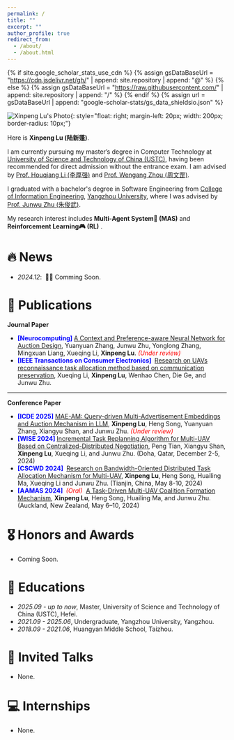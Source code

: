 ```yaml
---
permalink: /
title: ""
excerpt: ""
author_profile: true
redirect_from: 
  - /about/
  - /about.html
---
```


{% if site.google_scholar_stats_use_cdn %}
{% assign gsDataBaseUrl = "https://cdn.jsdelivr.net/gh/" | append: site.repository | append: "@" %}
{% else %}
{% assign gsDataBaseUrl = "https://raw.githubusercontent.com/" | append: site.repository | append: "/" %}
{% endif %}
{% assign url = gsDataBaseUrl | append: "google-scholar-stats/gs_data_shieldsio.json" %}

<span class='anchor' id='about-me'></span>

![Xinpeng Lu's Photo](https://xinpenglu.github.io/pics/ustc.png){: style="float: right; margin-left: 20px; width: 200px; border-radius: 10px;"}

Here is **Xinpeng Lu (陆新蓬)**. 

I am currently pursuing my master’s degree in Computer Technology at [University of Science and Technology of China (USTC)](https://www.ustc.edu.cn/), having been recommended for direct admission without the entrance exam. I am advised by [Prof. Houqiang Li (李厚强)](http://staff.ustc.edu.cn/~lihq/) and [Prof. Wengang Zhou (周文罡)](http://staff.ustc.edu.cn/~zhwg/index.html). 

I graduated with a bachelor's degree in Software Engineering from [College of Information Engineering](http://xxgcxy.yzu.edu.cn/index.htm), [Yangzhou University](https://www.yzu.edu.cn/), where I was advised by [Prof. Junwu Zhu (朱俊武)](https://xxgcxy.yzu.edu.cn/info/1020/7295.htm).

My research interest includes **Multi-Agent System🤖 (MAS)**  and **Reinforcement Learning🎮 (RL)** .


# 🔥 News
- *2024.12*: &nbsp;🎉🎉 Comming Soon.

# 📝 Publications 

**Journal Paper**

- <strong><font color='blue'> [Neurocomputing] </font></strong> [A Context and Preference-aware Neural Network for Auction Design](https://xinpenglu.github.io/), Yuanyuan Zhang, Junwu Zhu, Yonglong Zhang, Mingxuan Liang, Xueqing Li, **Xinpeng Lu**. <em><font color='red'> (Under review) </font></em>
- <strong><font color='blue'> [IEEE  Transactions on Consumer Electronics] </font></strong> [Research on UAVs reconnaissance task allocation method based on communication preservation](https://xinpenglu.github.io/files/journal/TCE2024.pdf), Xueqing Li, **Xinpeng Lu**, Wenhao Chen, Die Ge, and Junwu Zhu.

***

**Conference Paper**

- <strong><font color='blue'> [ICDE 2025] </font></strong> [MAE-AM: Query-driven Multi-Advertisement Embeddings and Auction Mechanism in LLM](https://xinpenglu.github.io/files/conference/ICDE2025.pdf), **Xinpeng Lu**, Heng Song, Yuanyuan Zhang, Xiangyu Shan, and Junwu Zhu. <em><font color='red'> (Under review) </font></em>
- <strong><font color='blue'> [WISE 2024] </font></strong> [Incremental Task Replanning Algorithm for Multi-UAV Based on Centralized-Distributed 
  Negotiation](https://xinpenglu.github.io/files/conference/WISE2024.pdf), Peng Tian, Xiangyu Shan, **Xinpeng Lu**, Xueqing Li, and Junwu Zhu. (Doha, Qatar, December 2-5, 2024)
- <strong><font color='blue'> [CSCWD 2024] </font></strong> [Research on Bandwidth-Oriented Distributed Task Allocation Mechanism for Multi-UAV](https://xinpenglu.github.io/files/conference/CSCWD2024.pdf), **Xinpeng Lu**, Heng Song, Huailing Ma, Xueqing Li and Junwu Zhu. (Tianjin, China, May 8-10, 2024)
- <strong><font color='blue'> [AAMAS 2024] </font></strong> <em><font color='red'> (Oral) </font></em> [A Task-Driven Multi-UAV Coalition Formation Mechanism](https://xinpenglu.github.io/files/conference/AAMAS2024.pdf), **Xinpeng Lu**, Heng Song, Huailing Ma, and Junwu Zhu. (Auckland, New Zealand, May 6–10, 2024)


# 🎖 Honors and Awards
- Coming Soon.

# 📖 Educations
- *2025.09 - up to now*, Master, University of Science and Technology of China (USTC), Hefei.
- *2021.09 - 2025.06*, Undergraduate, Yangzhou University, Yangzhou.
- *2018.09 - 2021.06*, Huangyan Middle School, Taizhou.

# 💬 Invited Talks
- None.

# 💻 Internships
- None.

<div style="width: 200px; height: 200px; margin: 0 auto;">
  <script type="text/javascript" id="clstr_globe" src="//clustrmaps.com/globe.js?d=NkvASYdG2r1i3NU4bU0kprSdMw-6b-hZgGBlclS77qQ"></script>
</div>
